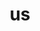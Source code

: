---
pid: LLG121
title: us
location_transcription: center city - center of city
zipcode: '19072'
outside_phl: 'Narberth PA '
neighborhood: Narberth
age: '45'
age_range: 40-49
instagram: 
image_file_name: LLG_121.jpg
proposal_transcription: |-
  push button hear person's voice and reflection of what the neighborhood means to him/her

  photo of person from neighborhood

  names of neighborhoods
topic: Culture,Neighborhoods,Philadelphia
topic_summary: 0, 0, 0
type: 2D,Audio,Interactive,Image
keywords_other: voices, personal narratives, photo
credit: alyson solomon
image_labels: 
twitter: 
facebook: 
permalink: "/monuments/llg121/"
layout: item-page
---
